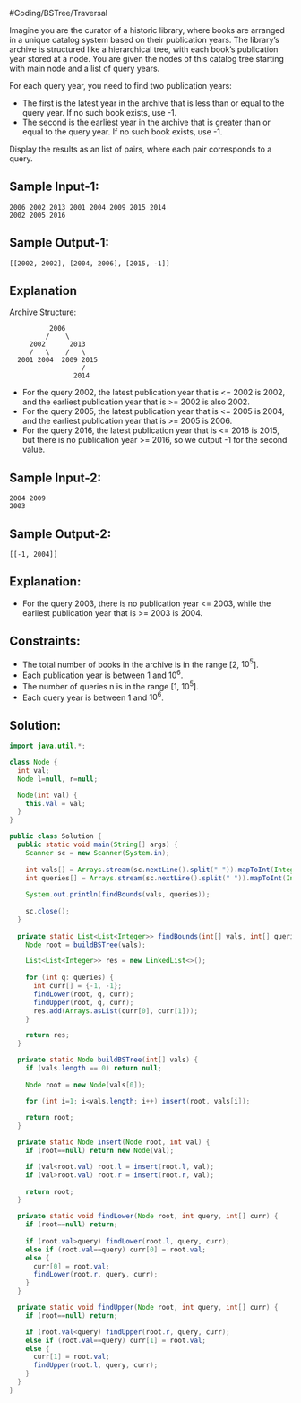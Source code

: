 #Coding/BSTree/Traversal 

Imagine you are the curator of a historic library, where books are arranged in a unique catalog system based on their publication years. The library’s archive is structured like a hierarchical tree, with each book’s publication year stored at a node. You are given the nodes of this catalog tree starting with main node and a list of query years.

For each query year, you need to find two publication years:
- The first is the latest year in the archive that is less than or equal to the query year. If no such book exists, use -1.
- The second is the earliest year in the archive that is greater than or equal to the query year. If no such book exists, use -1.

Display the results as an list of pairs, where each pair corresponds to a query.

Sample Input-1:
----------
```
2006 2002 2013 2001 2004 2009 2015 2014
2002 2005 2016
```

Sample Output-1:
----------
```
[[2002, 2002], [2004, 2006], [2015, -1]] 
```

Explanation
----------
Archive Structure:
```
          2006
         /    \
     2002      2013
     /   \    /   \
  2001 2004  2009 2015
                  /
                2014
```
- For the query 2002, the latest publication year that is <= 2002 is 2002, and the earliest publication year that is >= 2002 is also 2002.  
- For the query 2005, the latest publication year that is <= 2005 is 2004, and the earliest publication year that is >= 2005 is 2006.  
- For the query 2016, the latest publication year that is <= 2016 is 2015, but there is no publication year >= 2016, so we output -1 for the second value.

Sample Input-2:
----------
```
2004 2009
2003
```

Sample Output-2:
----------
```
[[-1, 2004]]
```

Explanation:
----------
- For the query 2003, there is no publication year <= 2003, while the earliest publication year that is >= 2003 is 2004.

Constraints:
----------
- The total number of books in the archive is in the range \[2, $10^5$].
- Each publication year is between 1 and $10^6$.
- The number of queries n is in the range \[1, $10^5$].
- Each query year is between 1 and $10^6$.

## Solution:

```java
import java.util.*;

class Node {
  int val;
  Node l=null, r=null;

  Node(int val) {
    this.val = val;
  }
}

public class Solution {
  public static void main(String[] args) {
    Scanner sc = new Scanner(System.in);
    
    int vals[] = Arrays.stream(sc.nextLine().split(" ")).mapToInt(Integer::parseInt).toArray();
    int queries[] = Arrays.stream(sc.nextLine().split(" ")).mapToInt(Integer::parseInt).toArray();
    
    System.out.println(findBounds(vals, queries));
    
    sc.close();
  }
  
  private static List<List<Integer>> findBounds(int[] vals, int[] queries) {
    Node root = buildBSTree(vals);

    List<List<Integer>> res = new LinkedList<>();
    
    for (int q: queries) {
      int curr[] = {-1, -1};
      findLower(root, q, curr);
      findUpper(root, q, curr);
      res.add(Arrays.asList(curr[0], curr[1]));
    }

    return res;
  }

  private static Node buildBSTree(int[] vals) {
    if (vals.length == 0) return null;
    
    Node root = new Node(vals[0]);

    for (int i=1; i<vals.length; i++) insert(root, vals[i]);
    
    return root;
  }

  private static Node insert(Node root, int val) {
    if (root==null) return new Node(val);

    if (val<root.val) root.l = insert(root.l, val);
    if (val>root.val) root.r = insert(root.r, val);
    
    return root;
  }

  private static void findLower(Node root, int query, int[] curr) {
    if (root==null) return;
    
    if (root.val>query) findLower(root.l, query, curr);
    else if (root.val==query) curr[0] = root.val;
    else {
      curr[0] = root.val;
      findLower(root.r, query, curr);
    }
  }

  private static void findUpper(Node root, int query, int[] curr) {
    if (root==null) return;

    if (root.val<query) findUpper(root.r, query, curr);
    else if (root.val==query) curr[1] = root.val;
    else {
      curr[1] = root.val;
      findUpper(root.l, query, curr);
    }
  }
}
```